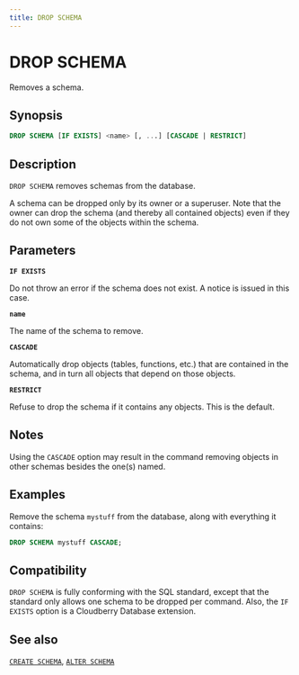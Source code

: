 ```yaml
---
title: DROP SCHEMA
---
```


# DROP SCHEMA

Removes a schema.

## Synopsis

```sql
DROP SCHEMA [IF EXISTS] <name> [, ...] [CASCADE | RESTRICT]
```

## Description

`DROP SCHEMA` removes schemas from the database.

A schema can be dropped only by its owner or a superuser. Note that the owner can drop the schema (and thereby all contained objects) even if they do not own some of the objects within the schema.

## Parameters

**`IF EXISTS`**

Do not throw an error if the schema does not exist. A notice is issued in this case.

**`name`**

The name of the schema to remove.

**`CASCADE`**

Automatically drop objects (tables, functions, etc.) that are contained in the schema, and in turn all objects that depend on those objects.

**`RESTRICT`**

Refuse to drop the schema if it contains any objects. This is the default.

## Notes

Using the `CASCADE` option may result in the command removing objects in other schemas besides the one(s) named.

## Examples

Remove the schema `mystuff` from the database, along with everything it contains:

```sql
DROP SCHEMA mystuff CASCADE;
```

## Compatibility

`DROP SCHEMA` is fully conforming with the SQL standard, except that the standard only allows one schema to be dropped per command. Also, the `IF EXISTS` option is a Cloudberry Database extension.

## See also

[`CREATE SCHEMA`](/docs/sql-stmts/create-schema.md), [`ALTER SCHEMA`](/docs/sql-stmts/alter-schema.md)
